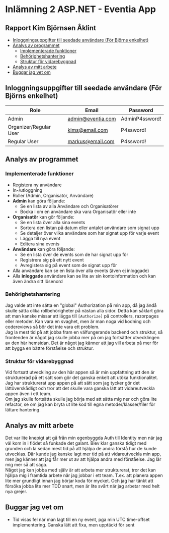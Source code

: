 ﻿# Inlämning 2 ASP.NET - Eventia App

## Rapport Kim Björnsen Åklint <!-- omit in toc -->

- [Inloggningsuppgifter till seedade användare (För Björns enkelhet)](#inloggningsuppgifter-till-seedade-användare-för-björns-enkelhet)
- [Analys av programmet](#analys-av-programmet)
  - [Implementerade funktioner](#implementerade-funktioner)
  - [Behörighetshantering](#behörighetshantering)
  - [Struktur för vidarebyggnad](#struktur-för-vidarebyggnad)
- [Analys av mitt arbete](#analys-av-mitt-arbete)
- [Buggar jag vet om](#buggar-jag-vet-om)

## Inloggningsuppgifter till seedade användare (För Björns enkelhet)

| Role                   | Email             | Password       |
|------------------------|-------------------|----------------|
| Admin                  | admin@eventia.com | AdminP4ssword! |
| Organizer/Regular User | kims@email.com    | P4ssword!      |
| Regular User           | markus@email.com  | P4ssword!      |

## Analys av programmet

### Implementerade funktioner

- Registera ny användare
- In-/utloggning
- Roller (Admin, Organisatör, Användare)
- **Admin** kan göra följande:
  - Se en lista av alla Användare och Organisatörer
  - Bocka i om en användare ska vara Organisatör eller inte
- **Organisatör** kan gör följande:
  - Se en lista över alla sina events
  - Sortera den listan på datum eller antalet användare som signat upp
  - Se detaljer över vilka användare som har signat upp för varje event
  - Lägga till nya event
  - Editera sina events
- **Användare** kan göra följande:
  - Se en lista över de events som de har signat upp för
  - Registrera sig på ett nytt event
  - Avregistera sig på event som de signat upp för
- Alla användare kan se en lista över alla events (även ej inloggade)
- Alla **inloggade** användare kan se lite av sin kontoinformation och kan även ändra sitt lösenord

<div style="page-break-after: always;"></div>

### Behörighetshantering

Jag valde att inte sätta en "global" Authorization på min app, då jag ändå skulle sätta olika rollbehörigheter på nästan alla sidor. Detta kan såklart göra att man kanske missar att lägga till `[Authorize]` på controllers, razorpages eller metoder. Kan vara en svaghet, men är man noga vid kodning och codereviews så bör det inte vara ett problem.<br>
Jag la mest tid på att jobba fram en välfungerande backend och struktur, så frontenden är något jag skulle jobba mer på om jag fortsätter utvecklingen av den här hemsidan. Det är något jag känner att jag vill arbeta på mer för att bygga en bättre förståelse och struktur.

### Struktur för vidarebyggnad

Vid fortsatt utveckling av den här appen så är min uppfattning att den är strukturerad på ett sätt som gör det ganska enkelt att utöka funktionalitet. Jag har strukturerat upp appen på att sätt som jag tycker gör det lättöverskådligt och tror att det skulle vara ganska lätt att vidareutveckla appen även i ett team. <br>
Om jag skulle fortsätta skulle jag börja med att sätta mig ner och göra lite refactor, se om jag kan bryta ut lite kod till egna metoder/klasser/filer för lättare hantering.

## Analys av mitt arbete

Det var lite knepigt att gå från min egenbyggda Auth till Identity men när jag väl kom in i flödet så funkade det galant. Blev klar ganska tidigt med grunden och la sedan mest tid på att hjälpa de andra förstå hur de kunde utvecklas. Där kunde jag kanske lagt mer tid på att vidareutveckla min app, men jag känner att jag får mer ut av att hjälpa andra med förståelse. Jag lär mig mer så att säga. <br>
Något jag kan jobba med själv är att arbeta mer strukturerat, tror det kan hjälpa mig i framtida arbete när jag jobbar i ett team. T.ex. att planera appen lite mer grundligt innan jag börjar koda för mycket. Och jag har tänkt att försöka jobba lite mer TDD snart, men är lite svårt när jag arbetar med helt nya grejer.

## Buggar jag vet om

- Tid visas fel när man lagt till en ny event, pga min UTC time-offset implementering. Ganska lätt att fixa, men upptäckt för sent
